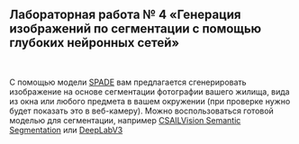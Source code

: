## Лабораторная работа № 4 «Генерация изображений по сегментации с помощью глубоких нейронных сетей»

<br/>

С помощью модели [SPADE](https://github.com/NVlabs/SPADE) вам предлагается сгенерировать изображение на основе сегментации
фотографии вашего жилища, вида из окна или любого предмета в вашем окружении (при проверке нужно будет показать это в
веб-камеру).
Можно воспользоваться готовой моделью для сегментации,
например [CSAILVision Semantic Segmentation](https://github.com/CSAILVision/semantic-segmentation-pytorch)
или [DeepLabV3](https://github.com/pytorch/vision/blob/main/torchvision/models/segmentation/deeplabv3.py) 